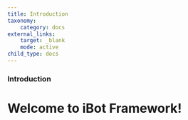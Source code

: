 ```yaml
---
title: Introduction
taxonomy:
    category: docs
external_links:
    target: _blank
    mode: active
child_type: docs
---
```


### Introduction

# Welcome to iBot Framework!


